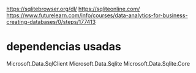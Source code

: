 https://sqlitebrowser.org/dl/
https://sqliteonline.com/
https://www.futurelearn.com/info/courses/data-analytics-for-business-creating-databases/0/steps/177413


# dependencias usadas

Microsoft.Data.SqlClient
Microsoft.Data.Sqlite
Microsoft.Data.Sqlite.Core
